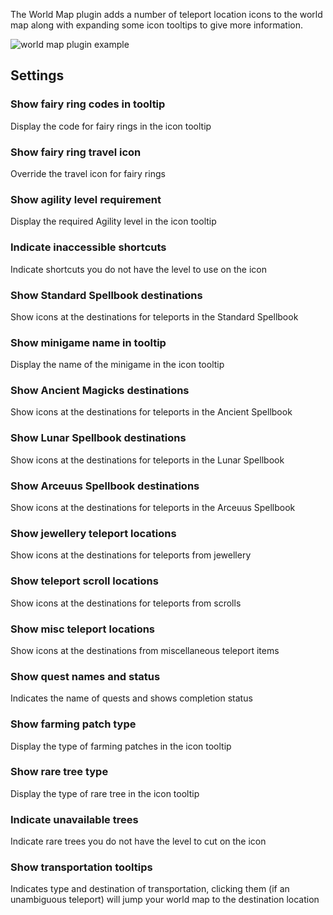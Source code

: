 The World Map plugin adds a number of teleport location icons to the world map along with expanding some icon tooltips to give more information.

![world map plugin example](https://user-images.githubusercontent.com/597053/39715512-c71d7516-51ea-11e8-87f7-8a145f990efc.png)

## Settings

### Show fairy ring codes in tooltip

Display the code for fairy rings in the icon tooltip

### Show fairy ring travel icon

Override the travel icon for fairy rings

### Show agility level requirement

Display the required Agility level in the icon tooltip

### Indicate inaccessible shortcuts

Indicate shortcuts you do not have the level to use on the icon

### Show Standard Spellbook destinations

Show icons at the destinations for teleports in the Standard Spellbook

### Show minigame name in tooltip

Display the name of the minigame in the icon tooltip

### Show Ancient Magicks destinations

Show icons at the destinations for teleports in the Ancient Spellbook

### Show Lunar Spellbook destinations

Show icons at the destinations for teleports in the Lunar Spellbook

### Show Arceuus Spellbook destinations

Show icons at the destinations for teleports in the Arceuus Spellbook

### Show jewellery teleport locations

Show icons at the destinations for teleports from jewellery

### Show teleport scroll locations

Show icons at the destinations for teleports from scrolls

### Show misc teleport locations

Show icons at the destinations from miscellaneous teleport items

### Show quest names and status

Indicates the name of quests and shows completion status

### Show farming patch type

Display the type of farming patches in the icon tooltip

### Show rare tree type

Display the type of rare tree in the icon tooltip

### Indicate unavailable trees

Indicate rare trees you do not have the level to cut on the icon

### Show transportation tooltips

Indicates type and destination of transportation, clicking them (if an unambiguous teleport) will jump your world map to the destination location